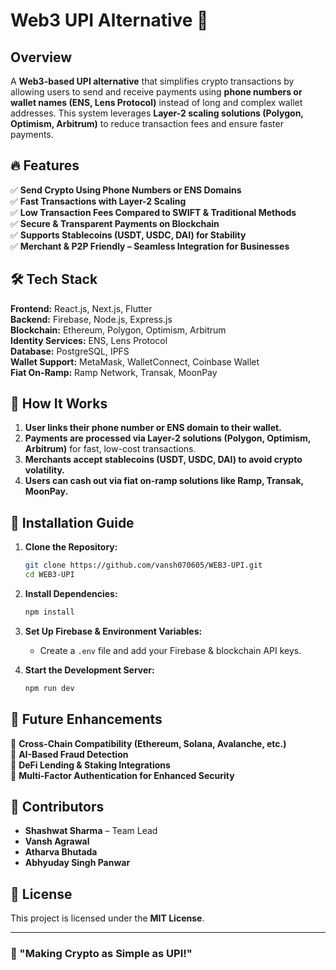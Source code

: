 # Web3 UPI Alternative 🚀

## Overview
A **Web3-based UPI alternative** that simplifies crypto transactions by allowing users to send and receive payments using **phone numbers or wallet names (ENS, Lens Protocol)** instead of long and complex wallet addresses. This system leverages **Layer-2 scaling solutions (Polygon, Optimism, Arbitrum)** to reduce transaction fees and ensure faster payments.

## 🔥 Features
✅ **Send Crypto Using Phone Numbers or ENS Domains**  
✅ **Fast Transactions with Layer-2 Scaling**  
✅ **Low Transaction Fees Compared to SWIFT & Traditional Methods**  
✅ **Secure & Transparent Payments on Blockchain**  
✅ **Supports Stablecoins (USDT, USDC, DAI) for Stability**  
✅ **Merchant & P2P Friendly – Seamless Integration for Businesses**  

## 🛠 Tech Stack
**Frontend:** React.js, Next.js, Flutter  
**Backend:** Firebase, Node.js, Express.js  
**Blockchain:** Ethereum, Polygon, Optimism, Arbitrum  
**Identity Services:** ENS, Lens Protocol  
**Database:** PostgreSQL, IPFS  
**Wallet Support:** MetaMask, WalletConnect, Coinbase Wallet  
**Fiat On-Ramp:** Ramp Network, Transak, MoonPay  

## 🔗 How It Works
1. **User links their phone number or ENS domain to their wallet.**  
2. **Payments are processed via Layer-2 solutions (Polygon, Optimism, Arbitrum)** for fast, low-cost transactions.  
3. **Merchants accept stablecoins (USDT, USDC, DAI) to avoid crypto volatility.**  
4. **Users can cash out via fiat on-ramp solutions like Ramp, Transak, MoonPay.**  

## 🚀 Installation Guide
1. **Clone the Repository:**  
   ```sh
   git clone https://github.com/vansh070605/WEB3-UPI.git
   cd WEB3-UPI
   ```

2. **Install Dependencies:**  
   ```sh
   npm install
   ```

3. **Set Up Firebase & Environment Variables:**  
   - Create a `.env` file and add your Firebase & blockchain API keys.

4. **Start the Development Server:**  
   ```sh
   npm run dev
   ```

## 🔮 Future Enhancements
🔹 **Cross-Chain Compatibility (Ethereum, Solana, Avalanche, etc.)**  
🔹 **AI-Based Fraud Detection**  
🔹 **DeFi Lending & Staking Integrations**  
🔹 **Multi-Factor Authentication for Enhanced Security**  

## 👥 Contributors
- **Shashwat Sharma** – Team Lead  
- **Vansh Agrawal**  
- **Atharva Bhutada**  
- **Abhyuday Singh Panwar**  

## 📜 License
This project is licensed under the **MIT License**.

---
### 🌟 "Making Crypto as Simple as UPI!"
